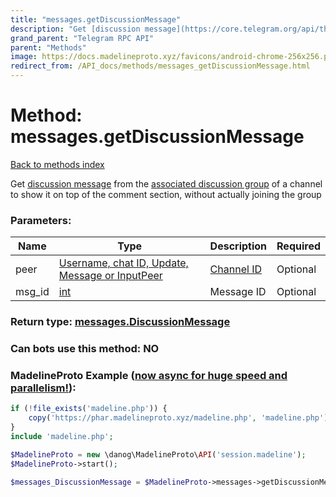 ```yaml
---
title: "messages.getDiscussionMessage"
description: "Get [discussion message](https://core.telegram.org/api/threads) from the [associated discussion group](https://core.telegram.org/api/discussion) of a channel to show it on top of the comment section, without actually joining the group"
grand_parent: "Telegram RPC API"
parent: "Methods"
image: https://docs.madelineproto.xyz/favicons/android-chrome-256x256.png
redirect_from: /API_docs/methods/messages_getDiscussionMessage.html
---
```

# Method: messages.getDiscussionMessage
[Back to methods index](index.html)



Get [discussion message](https://core.telegram.org/api/threads) from the [associated discussion group](https://core.telegram.org/api/discussion) of a channel to show it on top of the comment section, without actually joining the group

### Parameters:

| Name     |    Type       | Description | Required |
|----------|---------------|-------------|----------|
|peer|[Username, chat ID, Update, Message or InputPeer](/API_docs/types/InputPeer.html) | [Channel ID](https://core.telegram.org/api/channel) | Optional|
|msg\_id|[int](/API_docs/types/int.html) | Message ID | Optional|


### Return type: [messages.DiscussionMessage](/API_docs/types/messages.DiscussionMessage.html)

### Can bots use this method: **NO**


### MadelineProto Example ([now async for huge speed and parallelism!](https://docs.madelineproto.xyz/docs/ASYNC.html)):


```php
if (!file_exists('madeline.php')) {
    copy('https://phar.madelineproto.xyz/madeline.php', 'madeline.php');
}
include 'madeline.php';

$MadelineProto = new \danog\MadelineProto\API('session.madeline');
$MadelineProto->start();

$messages_DiscussionMessage = $MadelineProto->messages->getDiscussionMessage(peer: InputPeer, msg_id: int, );
```

